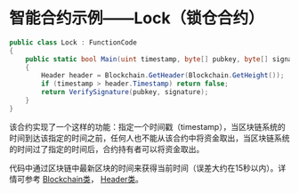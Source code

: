# 智能合约示例——Lock（锁仓合约）

```c#
public class Lock : FunctionCode
{
    public static bool Main(uint timestamp, byte[] pubkey, byte[] signature)
    {
        Header header = Blockchain.GetHeader(Blockchain.GetHeight());
        if (timestamp > header.Timestamp) return false;
        return VerifySignature(pubkey, signature);
    }
}
```

该合约实现了一个这样的功能：指定一个时间戳（timestamp），当区块链系统的时间到达该指定的时间之前，任何人也不能从该合约中将资金取出，当区块链系统的时间过了指定的时间后，合约持有者可以将资金取出。

代码中通过区块链中最新区块的时间来获得当前时间（误差大约在15秒以内）。详情可参考 [Blockchain类](../fw/dotnet/AntShares/Blockchain.md)，   [Header类](../fw/dotnet/AntShares/Header.md)。